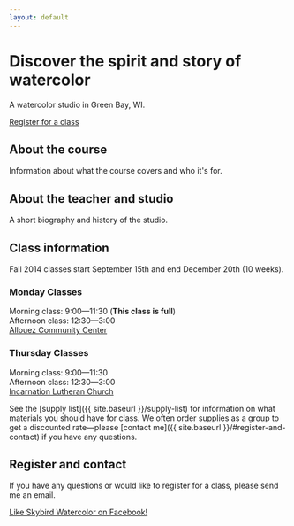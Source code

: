 ```yaml
---
layout: default
---
```


<div class="intro">
  <h1>Discover the spirit and story of watercolor</h1>
  <p>A watercolor studio in Green Bay, WI.</p>
  <a class="btn" href="{{ site.baseurl }}/#register-and-contact">Register for a class</a>
</div>

## About the course

Information about what the course covers and who it's for.

## About the teacher and studio

A short biography and history of the studio.

## Class information

Fall 2014 classes start September 15th and end December 20th (10 weeks).

### Monday Classes  
Morning class: 9:00—11:30 (**This class is full**)  
Afternoon class: 12:30—3:00  
[Allouez Community Center](https://goo.gl/maps/7ic6k)

### Thursday Classes
Morning class: 9:00—11:30  
Afternoon class: 12:30—3:00  
[Incarnation Lutheran Church](https://goo.gl/maps/5SBQv)

See the [supply list]({{ site.baseurl }}/supply-list) for information on what materials you should have for class. We often order supplies as a group to get a discounted rate—please [contact me]({{ site.baseurl }}/#register-and-contact) if you have any questions.

## Register and contact

If you have any questions or would like to register for a class, please send me an email.

[Like Skybird Watercolor on Facebook!](https://www.facebook.com/skybirdwatercolor)